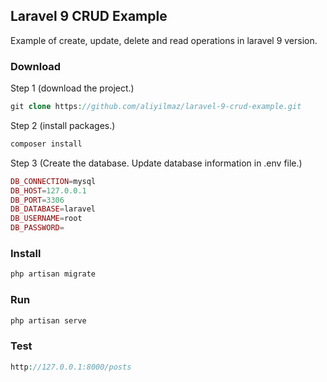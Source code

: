 ## Laravel 9 CRUD Example

Example of create, update, delete and read operations in laravel 9 version.

### Download

Step 1 (download the project.)
```php
git clone https://github.com/aliyilmaz/laravel-9-crud-example.git
```
Step 2 (install packages.)
```php
composer install
```

Step 3 (Create the database. Update database information in .env file.)
```php
DB_CONNECTION=mysql
DB_HOST=127.0.0.1
DB_PORT=3306
DB_DATABASE=laravel
DB_USERNAME=root
DB_PASSWORD=
```

### Install
```php
php artisan migrate
```

### Run
```php
php artisan serve
```

### Test
```php
http://127.0.0.1:8000/posts
```

